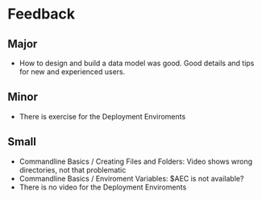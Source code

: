 # Feedback

## Major
* How to design and build a data model was good. Good details and tips for new and experienced users.

## Minor
* There is exercise for the Deployment Enviroments 

## Small
* Commandline Basics / Creating Files and Folders: Video shows wrong directories, not that problematic
* Commandline Basics / Enviroment Variables: $AEC is not available?
* There is no video for the Deployment Enviroments 

